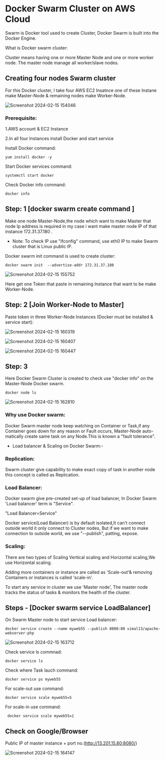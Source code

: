 # Docker Swarm Cluster on AWS Cloud

Swarm is Docker tool used to create Cluster, Docker Swarm is built into the Docker Engine.           

What is Docker swarm cluster:

Cluster means having one or more Master Node and one or more worker node. The master node manage all worker/slave nodes.

## Creating four nodes Swarm cluster
 
For this Docker cluster, I take four AWS EC2 Insatnce one of these Instane make Master-Node & remaining nodes make Worker-Node.

![Screenshot 2024-02-15 154046](https://github.com/Pratikshinde55/DockerSwarm/assets/145910708/454417b7-ce3e-4def-b8c0-d9aaede85827)


### Prerequisite:
 
 1.AWS account & EC2 Instance 

 2.In all four Instances install Docker and start service

Install Docker command:

    yum install docker -y

Start Docker services command:

    systemctl start docker

Check Docker info command:

    docker info 

## Step: 1  [docker swarm create command ]

Make one node Master-Node,the node which want to make Master that node Ip address is required in my case i want make master node IP of that instance 172.31.37.180 .

- Note: To check IP use "ifconfig" command, use eth0 IP to make Swarm cluster that is Linux public IP.
   
Docker swarm init command is used to create cluster:

    docker swarm init  --advertise-addr 172.31.37.180

 ![Screenshot 2024-02-15 155752](https://github.com/Pratikshinde55/DockerSwarm/assets/145910708/fa8dafd9-f4f1-4983-85ec-88d8fca9f3c2)

Here get one Token that paste in remaining Instance that want to be make Worker-Node.

## Step: 2 [Join Worker-Node to Master]

Paste token in three Worker-Node Instances (Docker must be installed & service start):

![Screenshot 2024-02-15 160319](https://github.com/Pratikshinde55/DockerSwarm/assets/145910708/733053a9-dff7-47a9-9020-f72d064f9b5b)
         
![Screenshot 2024-02-15 160407](https://github.com/Pratikshinde55/DockerSwarm/assets/145910708/a2b2fa49-d1e1-4452-97b0-203eb22c682a)

![Screenshot 2024-02-15 160447](https://github.com/Pratikshinde55/DockerSwarm/assets/145910708/b1b40f3c-5b3b-4753-b732-5035d252066f)

## Step: 3
 
Here Docker Swarm Cluster is created to check use "docker info" on the Master-Node Docker swarm. 

    docker node ls
          
![Screenshot 2024-02-15 162810](https://github.com/Pratikshinde55/DockerSwarm/assets/145910708/36a28ee3-7c56-4bac-bc12-55e1abd726f8)

### Why use Docker swarm:

Docker Swarm master node keep watching on Container or Task,if any Container goes down for any reason or Fault occurs, Master-Node auto-matically create same task on any Node.This is known a "fault tolerance".
   
- Load balancer & Scaling on Docker Swarm:-

### Replication:

Swarm cluster give capability to make exact copy of task in another node this concept is called as Replication.

### Load Balancer:

Docker swarm give pre-created set-up of load balancer, In Docker Swarm 'Load balancer' term is "Service".

"Load Balancer=Service"
        
Docker service(Load Balancer) is by default isolated,It can't connect outside world it only connect to Cluster nodes, But if we want to make connection to outside world, we use "--publish", patting, expose.

### Scaling:

There are two types of Scaling Vertical scaling and Horizontal scaling,We use Horizontal scaling.

Adding more containers or instance are called as 'Scale-out'& removing Containers or instances is called 'scale-in'.

To start any service in cluster we use 'Master node', The master node tracks the status of tasks & monitors the health of the cluster.

## Steps - [Docker swarm service LoadBalancer]

On Swarm Master node to start service Load balancer:

    docker service create --name myweb55 --publish 8080:80 vimal13/apache-webserver-php
    
![Screenshot 2024-02-15 163712](https://github.com/Pratikshinde55/DockerSwarm/assets/145910708/2ee50920-f644-46b8-b699-6d8282e656ed)

Check service ls commnad:

    docker service ls 

Check where Task lauch command:
 
    docker service ps myweb55 

For scale-out use command:

    docker service scale myweb55=5

For scale-in use command:

     docker service scale myweb55=1

## Check on Google/Browser

Public IP of master instance + port no.(http://13.201.15.80:8080/)

![Screenshot 2024-02-15 164147](https://github.com/Pratikshinde55/DockerSwarm/assets/145910708/972d9b4b-9646-42cd-9aad-8c7945f29344)

    
    
